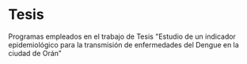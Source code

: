 # Tesis
Programas empleados en el trabajo de Tesis "Estudio de un indicador epidemiológico para la transmisión de enfermedades del Dengue en la ciudad de Orán”
